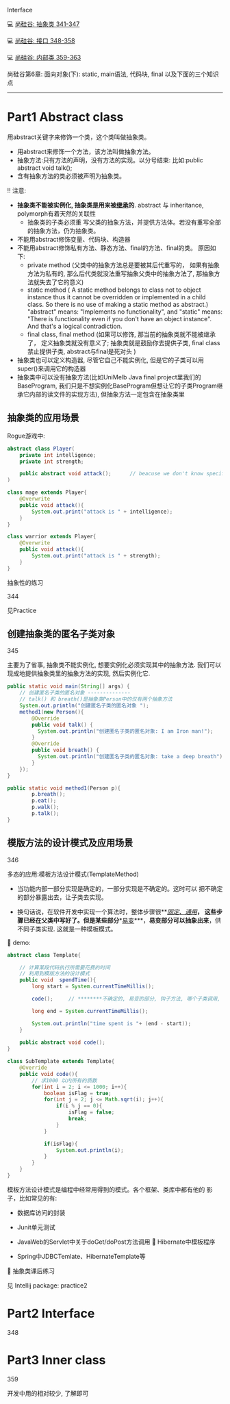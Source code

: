 Interface

:computer: [尚硅谷: 抽象类 341-347](https://www.bilibili.com/video/BV1Kb411W75N?p=343&vd_source=c6866d088ad067762877e4b6b23ab9df)

:computer: [尚硅谷: 接口 348-358 ](https://www.bilibili.com/video/BV1Kb411W75N?p=350&vd_source=c6866d088ad067762877e4b6b23ab9df)

:computer: [尚硅谷: 内部类 359-363](https://www.bilibili.com/video/BV1Kb411W75N?p=361&vd_source=c6866d088ad067762877e4b6b23ab9df)


尚硅谷第6章: 面向对象(下): static, main语法, 代码块, final 以及下面的三个知识点

---

# Part1 Abstract class

用abstract关键字来修饰一个类，这个类叫做抽象类。
+ 用abstract来修饰一个方法，该方法叫做抽象方法。 
+ 抽象方法:只有方法的声明，没有方法的实现。以分号结束:
比如:public abstract void talk();
+ 含有抽象方法的类必须被声明为抽象类。

:bangbang: 注意:
+ **抽象类不能被实例化, 抽象类是用来被<u>继承</u>的**. abstract 与 inheritance, polymorph有着天然的关联性
  + 抽象类的子类必须重 写父类的抽象方法，并提供方法体。若没有重写全部的抽象方法，仍为抽象类。
+ 不能用abstract修饰变量、代码块、构造器
+ 不能用abstract修饰私有方法、静态方法、final的方法、final的类。 原因如下:
  + private method (父类中的抽象方法总是要被其后代重写的， 如果有抽象方法为私有的, 那么后代类就没法重写抽象父类中的抽象方法了, 那抽象方法就失去了它的意义)
  + static method ( A static method belongs to class not to object instance thus it cannot be overridden or implemented in a child class. So there is no use of making a static method as abstract.) "abstract" means: "Implements no functionality", and "static" means: "There is functionality even if you don't have an object instance". And that's a logical contradiction.
  + final class, final method (如果可以修饰, 那当前的抽象类就不能被继承了， 定义抽象类就没有意义了; 抽象类就是鼓励你去提供子类, final class禁止提供子类, abstract与final是死对头 )
+ 抽象类也可以定义构造器, 尽管它自己不能实例化, 但是它的子类可以用super()来调用它的构造器
+ 抽象类中可以没有抽象方法(比如UniMelb Java final project里我们的BaseProgram, 我们只是不想实例化BaseProgram但想让它的子类Program继承它内部的读文件的实现方法), 但抽象方法一定包含在抽象类里





## 抽象类的应用场景

Rogue游戏中: 

```java
abstract class Player(
    private int intelligence;
    private int strength;

    public abstract void attack();      // beacuse we don't know specific behaviour of attack at the moment
)

class mage extends Player{
    @Overwrite
    public void attack(){
        System.out.print("attack is " + intelligence);
    }
}

class warrior extends Player{
    @Overwrite
    public void attack(){
        System.out.print("attack is " + strength);
    }
}


```





抽象性的练习

344

见Practice



## 创建抽象类的匿名子类对象

345

主要为了省事, 抽象类不能实例化, 想要实例化必须实现其中的抽象方法.  我们可以现成地提供抽象类里的抽象方法的实现, 然后实例化它.

```java
public static void main(String[] args) {
    // 创建匿名子类的匿名对象 --------------
    // talk() 和 breath()是抽象类Person中的仅有两个抽象方法
    System.out.println("创建匿名子类的匿名对象 ");
    method1(new Person(){
        @Override
        public void talk() {
          System.out.println("创建匿名子类的匿名对象: I am Iron man!");
        }
        @Override
        public void breath() {
          System.out.println("创建匿名子类的匿名对象: take a deep breath");
        }
    });
}

public static void method1(Person p){
        p.breath();
        p.eat();
        p.walk();
        p.talk();
}
```







## 模版方法的设计模式及应用场景

346

多态的应用:模板方法设计模式(TemplateMethod)

+ 当功能内部一部分实现是确定的，一部分实现是不确定的。这时可以 把不确定的部分暴露出去，让子类去实现。

+ 换句话说，在软件开发中实现一个算法时，整体步骤很**<u>*固定、通用*</u>**， 这些步骤已经在父类中写好了。但是某些部分***<u>易变</u>***，**易变部分可以抽象出来**，供不同子类实现.  这就是一种模板模式。

:gem: demo:

```java
abstract class Template{

    // 计算某段代码执行所需要花费的时间
    // 利用到模版方法的设计模式
    public void  spendTime(){
        long start = System.currentTimeMillis();

        code();     // ********不确定的, 易变的部分, 钩子方法, 哪个子类调用, 就使用哪个子类重写的方法*********

        long end = System.currentTimeMillis();

        System.out.println("time spent is "+ (end - start));
    }
  
    public abstract void code();
}

class SubTemplate extends Template{
    @Override
    public void code(){
        // 求1000 以内所有的质数
        for(int i = 2; i <= 1000; i++){
            boolean isFlag = true;
            for(int j = 2; j <= Math.sqrt(i); j++){
                if(i % j == 0){
                    isFlag = false;
                    break;
                }
            }

            if(isFlag){
                System.out.println(i);
            }
        }
    }
}
```



模板方法设计模式是编程中经常用得到的模式。各个框架、类库中都有他的 影子，比如常见的有:

+ 数据库访问的封装
+ Junit单元测试 

+ JavaWeb的Servlet中关于doGet/doPost方法调用  Hibernate中模板程序
+ Spring中JDBCTemlate、HibernateTemplate等



:gem: 抽象类课后练习

见 Intellij package: practice2







# Part2 Interface

348 













# Part3 Inner class
359

开发中用的相对较少, 了解即可